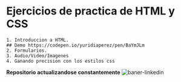 # Ejercicios de practica de HTML y CSS

	1. Introduccion a HTML. 
	## Demo https://codepen.io/yuridiaperez/pen/BaYmJLm
	2. Formularios.
	3. Audio/Video/Imagenes
	4. Ganando precision con los estilos css






**Repositorio actualizandose constantemente**
![baner-linkedin](https://user-images.githubusercontent.com/69051740/171266247-76665ba0-e539-4fe5-9853-c6e2fe961682.png)


